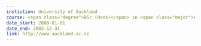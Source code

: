 ```yaml
---
instiution: University of Auckland
course: <span class="degree">BSc (Hons)</span> in <span class="major">Computer science</span>
date_start: 2000-01-01
date_end: 2003-12-31
link: http://www.auckland.ac.nz
---
```

